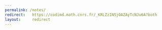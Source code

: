 ```yaml
---
permalink: /notes/
redirect:   https://codimd.math.cnrs.fr/_KRLZzINSjOAZAyTcNJu6A?both
layout:     redirect
---
```

